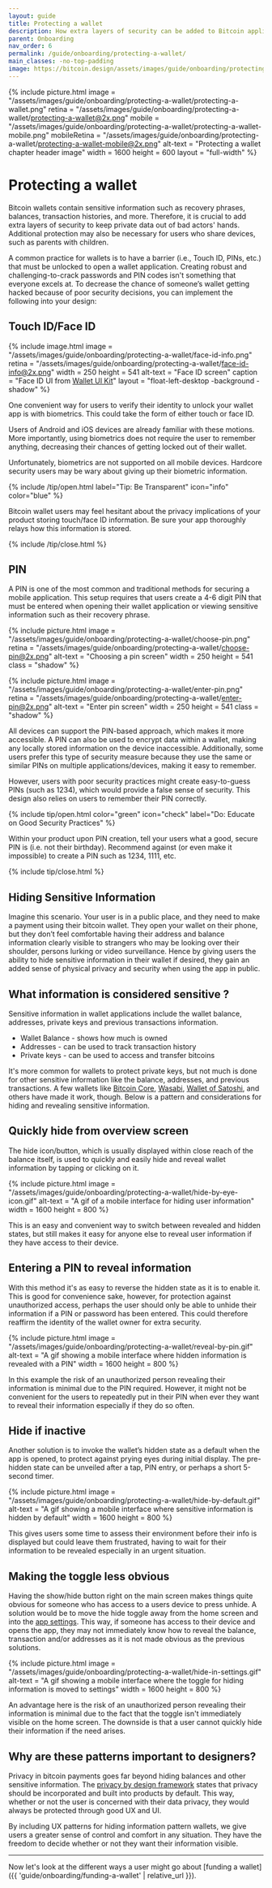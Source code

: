 ```yaml
---
layout: guide
title: Protecting a wallet
description: How extra layers of security can be added to Bitcoin applications via PINs, Face Id, and other techniques.
parent: Onboarding
nav_order: 6
permalink: /guide/onboarding/protecting-a-wallet/
main_classes: -no-top-padding
image: https://bitcoin.design/assets/images/guide/onboarding/protecting-a-wallet/protecting-a-wallet-preview.png
---
```


{% include picture.html
   image = "/assets/images/guide/onboarding/protecting-a-wallet/protecting-a-wallet.png"
   retina = "/assets/images/guide/onboarding/protecting-a-wallet/protecting-a-wallet@2x.png"
   mobile = "/assets/images/guide/onboarding/protecting-a-wallet/protecting-a-wallet-mobile.png"
   mobileRetina = "/assets/images/guide/onboarding/protecting-a-wallet/protecting-a-wallet-mobile@2x.png"
   alt-text = "Protecting a wallet chapter header image"
   width = 1600
   height = 600
   layout = "full-width"
%}

# Protecting a wallet

Bitcoin wallets contain sensitive information such as recovery phrases, balances, transaction histories, and more. Therefore, it is crucial to add extra layers of security to keep private data out of bad actors' hands. Additional protection may also be necessary for users who share devices, such as parents with children.

A common practice for wallets is to have a barrier (i.e., Touch ID, PINs, etc.) that must be unlocked to open a wallet application. Creating robust and challenging-to-crack passwords and PIN codes isn't something that everyone excels at. To decrease the chance of someone’s wallet getting hacked because of poor security decisions, you can implement the following into your design:

## Touch ID/Face ID

<div class="center" markdown="1">

{% include image.html
   image = "/assets/images/guide/onboarding/protecting-a-wallet/face-id-info.png"
   retina = "/assets/images/guide/onboarding/protecting-a-wallet/face-id-info@2x.png"
   width = 250
   height = 541
   alt-text = "Face ID screen"
   caption = "Face ID UI from [Wallet UI Kit](https://www.figma.com/file/VB3GQdAnhl8yta44DY3PSV/Bitcoin-Wallet-UI-Kit?node-id=1228%3A27860)"
   layout = "float-left-desktop -background -shadow"
%}

One convenient way for users to verify their identity to unlock your wallet app is with biometrics. This could take the form of either touch or face ID.

Users of Android and iOS devices are already familiar with these motions. More importantly, using biometrics does not require the user to remember anything, decreasing their chances of getting locked out of their wallet.

Unfortunately, biometrics are not supported on all mobile devices. Hardcore security users may be wary about giving up their biometric information.

</div>

{% include /tip/open.html label="Tip: Be Transparent" icon="info" color="blue" %}

Bitcoin wallet users may feel hesitant about the privacy implications of your product storing touch/face ID information. Be sure your app thoroughly relays how this information is stored.

{% include /tip/close.html %}

## PIN

A PIN is one of the most common and traditional methods for securing a mobile application. This setup requires that users create a 4-6 digit PIN that must be entered when opening their wallet application or viewing sensitive information such as their recovery phrase.

<div class="image-slide-gallery">

{% include picture.html
   image = "/assets/images/guide/onboarding/protecting-a-wallet/choose-pin.png"
   retina = "/assets/images/guide/onboarding/protecting-a-wallet/choose-pin@2x.png"
   alt-text = "Choosing a pin screen"
   width = 250
   height = 541
   class = "shadow"
%}

{% include picture.html
   image = "/assets/images/guide/onboarding/protecting-a-wallet/enter-pin.png"
   retina = "/assets/images/guide/onboarding/protecting-a-wallet/enter-pin@2x.png"
   alt-text = "Enter pin screen"
   width = 250
   height = 541
   class = "shadow"
%}

</div>

All devices can support the PIN-based approach, which makes it more accessible. A PIN can also be used to encrypt data within a wallet, making any locally stored information on the device inaccessible. Additionally, some users prefer this type of security measure because they use the same or similar PINs on multiple applications/devices, making it easy to remember.

However, users with poor security practices might create easy-to-guess PINs (such as 1234), which would provide a false sense of security. This design also relies on users to remember their PIN correctly.

{% include tip/open.html color="green" icon="check" label="Do: Educate on Good Security Practices" %}

Within your product upon PIN creation, tell your users what a good, secure PIN is (i.e. not their birthday). Recommend against (or even make it impossible) to create a PIN such as 1234, 1111, etc.

{% include tip/close.html %}


## Hiding Sensitive Information

Imagine this scenario. Your user is in a public place, and they need to make a payment using their bitcoin wallet. They open your wallet on their phone, but they don’t feel comfortable having their address and balance information clearly visible to strangers who may be looking over their shoulder, persons lurking or video surveillance. Hence by giving users the ability to hide sensitive information in their wallet if desired, they gain an added sense of physical privacy and security when using the app in public.

## What information is considered sensitive ?

Sensitive information in wallet applications include the wallet balance, addresses, private keys and previous transactions information.
- Wallet Balance - shows how much is owned
- Addresses - can be used to track transaction history
- Private keys - can be used to access and transfer bitcoins

It's more common for wallets to protect private keys, but not much is done for other sensitive information like the balance, addresses, and previous transactions. A few wallets like [Bitcoin Core](https://bitcoin.org/en/bitcoin-core/), [Wasabi](https://wasabiwallet.io/), [Wallet of Satoshi](https://www.walletofsatoshi.com/), and others have made it work, though. Below is a pattern and considerations for hiding and revealing sensitive information.

## Quickly hide from overview screen

The hide icon/button, which is usually displayed within close reach of the balance itself, is used to quickly and easily hide and reveal wallet information by tapping or clicking on it.

{% include picture.html
   image = "/assets/images/guide/onboarding/protecting-a-wallet/hide-by-eye-icon.gif"
   alt-text = "A gif of a mobile interface for hiding user information"
   width = 1600
   height = 800
%}

This is an easy and convenient way to switch between revealed and hidden states, but still makes it easy for anyone else to reveal user information if they have access to their device.

## Entering a PIN to reveal information

With this method it's as easy to reverse the hidden state as it is to enable it. This is good for convenience sake, however, for protection against unauthorized access, perhaps the user should only be able to unhide their information if a PIN or password has been entered. This could therefore reaffirm the identity of the wallet owner for extra security.

{% include picture.html
   image = "/assets/images/guide/onboarding/protecting-a-wallet/reveal-by-pin.gif"
   alt-text = "A gif showing a mobile interface where hidden information is revealed with a PIN"
   width = 1600
   height = 800
%}

In this example the risk of an unauthorized person revealing their information is minimal due to the PIN required. However, it might not be convenient for the users to repeatedly put in their PIN when ever they want to reveal their information especially if they do so often.

##  Hide if inactive

Another solution is to invoke the wallet’s hidden state as a default when the app is opened, to protect against prying eyes during initial display. The pre-hidden state can be unveiled after a tap, PIN entry, or perhaps a short 5-second timer.

{% include picture.html
   image = "/assets/images/guide/onboarding/protecting-a-wallet/hide-by-default.gif"
   alt-text = "A gif showing a mobile interface where sensitive information is hidden by default"
   width = 1600
   height = 800
%}


This gives users some time to assess their environment before their info is displayed but could leave them frustrated, having to wait for their information to be revealed especially in an urgent situation.

## Making the toggle less obvious

Having the show/hide button right on the main screen makes things quite obvious for someone who has access to a users device to press unhide. A solution would be to move the hide toggle away from the home screen and into the [app settings](https://medium.com/@olanrewajusodiq64/the-ui-ux-of-hide-balance-designing-to-improve-asset-security-e4b20668f315). This way, if someone has access to their device and opens the app, they may not immediately know how to reveal the balance, transaction and/or addresses as it is not made obvious as the previous solutions.

{% include picture.html
   image = "/assets/images/guide/onboarding/protecting-a-wallet/hide-in-settings.gif"
   alt-text = "A gif showing a mobile interface where the toggle for hiding information is moved to settings"
   width = 1600
   height = 800
%}

An advantage here is the risk of an unauthorized person revealing their information is minimal due to the fact that the toggle isn't immediately visible on the home screen. The downside is that a user cannot quickly hide their information if the need arises.

## Why are these patterns important to designers?

Privacy in bitcoin payments goes far beyond hiding balances and other sensitive information. The [privacy by design framework](https://www.ipc.on.ca/wp-content/uploads/Resources/7foundationalprinciples.pdf) states that privacy should be incorporated and built into products by default. This way, whether or not the user is concerned with their data privacy, they would always be protected through good UX and UI.

By including UX patterns for hiding information pattern wallets, we give users a greater sense of control and comfort in any situation. They have the freedom to decide whether or not they want their information visible.

---

Now let's look at the different ways a user might go about [funding a wallet]({{ 'guide/onboarding/funding-a-wallet' | relative_url }}).

